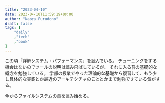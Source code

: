 ```yaml
---
title: "2023-04-10"
date: 2023-04-10T11:59:19+09:00
author: "Naoya Furudono"
draft: false
tags: [
    "daily"
    ,"tech"
    ,"book"
]
---
```


この頃「詳解システム・パフォーマンス」を読んでいる。
チューニングをする機会はないのでツールの説明は読み飛ばしているが、
それに入る前の基礎的な概念を勉強している。
学部の授業でやった理論的な基礎から復習して、もう少し具体的な実装とか最近のアーキテクチャのこととかまで勉強できている気がする。

今からファイルシステムの章を読み始める。


